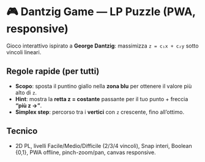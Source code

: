 # 🎮 Dantzig Game — LP Puzzle (PWA, responsive)

Gioco interattivo ispirato a **George Dantzig**: massimizza `z = c₁x + c₂y` sotto vincoli lineari.

## Regole rapide (per tutti)
- **Scopo**: sposta il puntino giallo nella **zona blu** per ottenere il valore più alto di `z`.
- **Hint**: mostra la **retta z = costante** passante per il tuo punto + freccia **“più z →”**.
- **Simplex step**: percorso tra i **vertici** con `z` crescente, fino all’ottimo.

## Tecnico
- 2D PL, livelli Facile/Medio/Difficile (2/3/4 vincoli), Snap interi, Boolean {0,1}, PWA offline, pinch-zoom/pan, canvas responsive.
